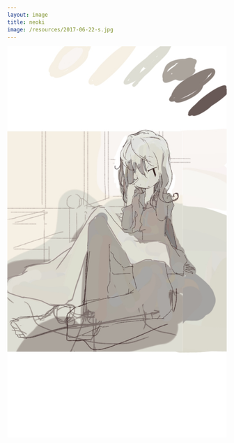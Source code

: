 ```yaml
---
layout: image
title: neoki
image: /resources/2017-06-22-s.jpg
---
```



![-neoki-][image]


[image]: /resources/2017-06-22.jpg
